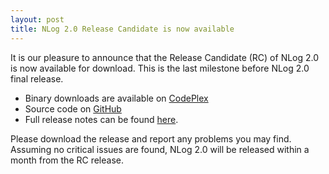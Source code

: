 ```yaml
---
layout: post
title: NLog 2.0 Release Candidate is now available
---
```


It is our pleasure to announce that the Release Candidate (RC) of NLog 2.0 is now available for download. This is the last milestone before NLog 2.0 final release.

 * Binary downloads are available on [CodePlex](http://nlog.codeplex.com/releases/view/68535)
 * Source code on [GitHub](http://github.com/NLog/NLog)
 * Full release notes can be found [here](http://nlog-project.org/nlog-2-rc-release-notes.html).

Please download the release and report any problems you may find. Assuming no critical issues are found, NLog 2.0 will be released within a month from the RC release.